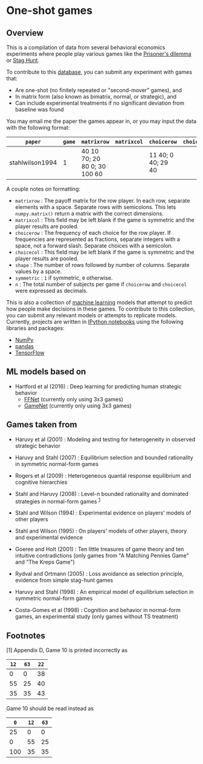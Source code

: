 # One-shot games

## Overview

This is a compilation of data from several behavioral economics experiments where people play various games like the [Prisoner's dilemma](https://en.wikipedia.org/wiki/Prisoner's_dilemma) or [Stag Hunt](https://en.wikipedia.org/wiki/Stag_hunt). 

To contribute to this [database](https://github.com/polomsca/one-shot-games/blob/master/gamesmxn.csv), you can submit any experiment with games that:

- Are one-shot (no finitely repeated or "second-mover" games), and 
- In matrix form (also known as bimatrix, normal, or strategic), and
- Can include experimental treatments if no significant deviation from baseline was found

You may email me the paper the games appear in, or you may input the data with the following format:

`paper` | `game` | `matrixrow` | `matrixcol` | `choicerow` | `choicecol` | `shape` | `symmetric` | `n` 
--- | --- | --- | --- | --- | --- | --- | --- | ---
stahlwilson1994 | 1 | 40 10 70; 20 80 0; 30 100 60 | | 11 40; 0 40; 29 40 | | 3 3 | 1 | 

A couple notes on formatting:

- `matrixrow` : The payoff matrix for the row player. In each row, separate elements with a space. Separate rows with semicolons. This lets `numpy.matrix()` return a matrix with the correct dimensions.
- `matrixcol` : This field may be left blank if the game is symmetric and the player results are pooled.
- `choicerow` : The frequency of each choice for the row player. If frequencies are represented as fractions, separate integers with a space, not a forward slash. Separate choices with a semicolon. 
- `choicecol` : This field may be left blank if the game is symmetric and the player results are pooled.
- `shape` : The number of rows followed by number of columns. Separate values by a space.
- `symmetric` : `1` if symmetric, `0` otherwise.
- `n` : The total number of subjects per game if `choicerow` and `choicecol` were expressed as decimals.

This is also a collection of [machine learning](https://en.wikipedia.org/wiki/Machine_learning) models that attempt to predict how people make decisions in these games. To contribute to this collection, you can submit any relevant models or attempts to replicate models. Currently, projects are written in [IPython notebooks](https://ipython.org/) using the following libraries and packages:

- [NumPy](http://www.numpy.org/)
- [pandas](http://pandas.pydata.org/)
- [TensorFlow](https://www.tensorflow.org/)

## ML models based on

- Hartford et al (2016) : Deep learning for predicting human strategic behavior
  - [FFNet](https://github.com/polomsca/one-shot-games/blob/master/modelsffnet.ipynb) (currently only using 3x3 games)
  - [GameNet](https://github.com/polomsca/one-shot-games/blob/master/modelsgamenet.ipynb) (currently only using 3x3 games)

## Games taken from

- Haruvy et al (2001) : Modeling and testing for heterogeneity in observed strategic behavior

- Haruvy and Stahl (2007) : Equilibrium selection and bounded rationality in symmetric normal-form games

- Rogers et al (2009) : Heterogeneous quantal response equilibrium and cognitive hierarchies

- Stahl and Haruvy (2008) : Level-n bounded rationality and dominated strategies in normal-form games <sup>[1](#myfootnote1)</sup>

- Stahl and Wilson (1994) : Experimental evidence on players' models of other players

- Stahl and Wilson (1995) : On players' models of other players, theory and experimental evidence

- Goeree and Holt (2001) : Ten little treasures of game theory and ten intuitive contradictions (only games from "A Matching Pennies Game" and "The Kreps Game")

- Rydval and Ortmann (2005) : Loss avoidance as selection principle, evidence from simple stag-hunt games

- Haruvy and Stahl (1998) : An empirical model of equilibrium selection in symmetric normal-form games

- Costa-Gomes et al (1998) : Cognition and behavior in normal-form games, an experimental study (only games without TS treatment)

## Footnotes

[<a name="myfootnote1">1</a>] Appendix D, Game 10 is printed incorrectly as

`12` | `63` | `22` 
--- | --- | ---
0 | 0 | 38 
55 | 25 | 40 
35 | 35 | 43 

Game 10 should be read instead as

`0` | `12` | `63` 
--- | --- | ---
25 | 0 | 0
0 | 55 | 25 
100 | 35 | 35 

